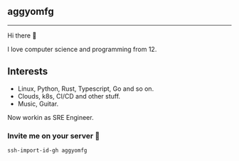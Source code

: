 ## aggyomfg
----
Hi there 👋

I love computer science and programming from 12. 
## Interests
- Linux, Python, Rust, Typescript, Go and so on.
- Clouds, k8s, CI/CD and other stuff.
- Music, Guitar.

Now workin as SRE Engineer.

### Invite me on your server 🤣
`ssh-import-id-gh aggyomfg`
